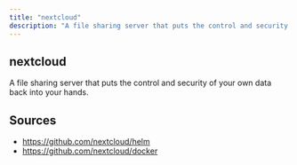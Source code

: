 ```yaml
---
title: "nextcloud"
description: "A file sharing server that puts the control and security of your own data back into your hands."
---
```


## nextcloud

A file sharing server that puts the control and security of your own data back into your hands.

## Sources

- https://github.com/nextcloud/helm
- https://github.com/nextcloud/docker
